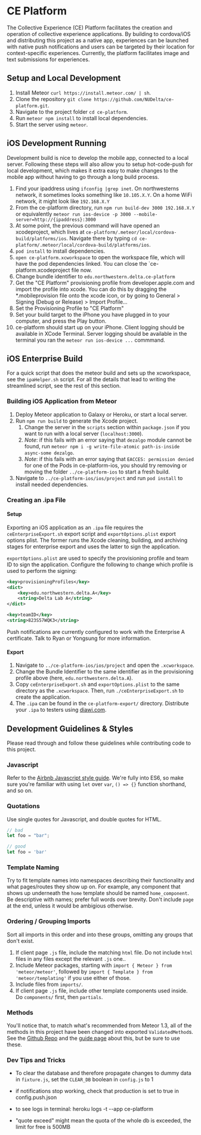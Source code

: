 # CE Platform
The Collective Experience (CE) Platform facilitates the creation and operation of collective experience applications. By building to cordova/iOS and distributing this project as a native app, experiences can be launched with native push notifications and users can be targeted by their location for context-specific experiences. Currently, the platform facilitates image and text submissions for experiences.

## Setup and Local Development
1. Install Meteor `curl https://install.meteor.com/ | sh`.
2. Clone the repository `git clone https://github.com/NUDelta/ce-platform.git`.
3. Navigate to the project folder `cd ce-platform`.
4. Run `meteor npm install` to install local dependencies.
5. Start the server using `meteor`.

## iOS Development Running 
Development build is nice to develop the mobile app, connected to a local server. Following these steps will also allow you to setup hot-code-push for local development, which makes it extra easy to make changes to the mobile app without having to go through a long build process. 

1. Find your ipaddress using `ifconfig |grep inet`. On northwesterns network, it sometimes looks something like `10.105.X.Y`. On a home WiFi network, it might look like `192.168.X.Y`
2. From the ce-platform directory, run `npm run build-dev 3000 192.168.X.Y` or equivalently `meteor run ios-device -p 3000 --mobile-server=http://{ipaddress}:3000`
3. At some point, the previous command will have opened an xcodeproject, which lives at `ce-platform/.meteor/local/cordova-build/platforms/ios`. Navigate there by typing `cd ce-platform/.meteor/local/cordova-build/platforms/ios`.
4. `pod install` to install dependencies.
5. `open ce-platform.xcworkspace` to open the workspace file, which will have the pod dependencies linked. You can close the `ce-platform.xcodeproject file now.
6. Change bundle identifier to `edu.northwestern.delta.ce-platform`
7. Get the "CE Platform" provisioning profile from developer.apple.com and import the profile into xcode. You can do this by dragging the *.mobileprovision file onto the xcode icon, or by going to General > Signing (Debug or Release) > Import Profile...
8. Set the Provisioning Profile to "CE Platform"
9. Set your build target to the iPhone you have plugged in to your computer, and press the Play button.
10. ce-platform should start up on your iPhone. Client logging should be available in XCode Terminal. Server logging should be available in the terminal you ran the `meteor run ios-device ...` commmand.

## iOS Enterprise Build

For a quick script that does the meteor build and sets up the xcworkspace, see the `ipaHelper.sh` script. For all the details that lead to writing the streamlined script, see the rest of this section.

### Building iOS Application from Meteor
1. Deploy Meteor application to Galaxy or Heroku, or start a local server.
2. Run `npm run build` to generate the Xcode project.
    1. Change the server in the `scripts` section within `package.json` if you want to run with a local server (`localhost:3000`).
    2. *Note*: if this fails with an error saying that `dezalgo` module cannot be found, run `meteor npm i -g write-file-atomic path-is-inside async-some dezalgo`.
    3. *Note*: if this fails with an error saying that `EACCES: permission denied` for one of the Pods in ce-platform-ios, you should try removing or moving the folder `../ce-platform-ios` to start a fresh build.
3. Navigate to `../ce-platform-ios/ios/project` and run `pod install` to install needed dependencies. 

### Creating an .ipa File
#### Setup
Exporting an iOS application as an `.ipa` file requires the `ceEnterpriseExport.sh` export script and `exportOptions.plist` export options plist. The former runs the Xcode cleaning, building, and archiving stages for enterprise export and uses the latter to sign the application. 

`exportOptions.plist` are used to specify the provisioning profile and team ID to sign the application. Configure the following to change which profile is used to perform the signing:
```xml
<key>provisioningProfiles</key>
<dict>
    <key>edu.northwestern.delta.A</key>
    <string>Delta Lab A</string>
</dict>
```
```xml
<key>teamID</key>
<string>823S57WQK3</string>
```

Push notifications are currently configured to work with the Enterprise A certificate. Talk to Ryan or Yongsung for more information.

#### Export
1. Navigate to `../ce-platform-ios/ios/project` and open the `.xcworkspace`. 
2. Change the Bundle Identifier to the same identifier as in the provisioning profile above (here, `edu.northwestern.delta.A`). 
3. Copy `ceEnterpriseExport.sh` and `exportOptions.plist` to the same directory as the `.xcworkspace`. Then, run `./ceEnterpriseExport.sh` to create the application.
4. The `.ipa` can be found in the `ce-platform-export/` directory. Distribute your `.ipa` to testers using [diawi.com](www.diawi.com).



## Development Guidelines & Styles
Please read through and follow these guidelines while contributing code to this project.

### Javascript
Refer to the [Airbnb Javascript style guide](https://github.com/airbnb/javascript). We're fully into ES6, so make sure you're familiar with using `let` over `var`, `() => {}` function shorthand, and so on.


### Quotations
Use single quotes for Javascript, and double quotes for HTML.

```js
// bad
let foo = "bar";

// good
let foo = 'bar'
```

### Template Naming
Try to fit template names into namespaces describing their functionality and what pages/routes they show up on.
For example, any component that shows up underneath the `home` template should be named `home_component`. Be
descriptive with names; prefer full words over brevity. Don't include `page` at the end, unless it would be ambigious
otherwise.

### Ordering / Grouping Imports
Sort all imports in this order and into these groups, omitting any groups that don't exist.

1. If client page `.js` file, include the matching `html` file. Do not include `html` files in any files except the relevant `.js` one..
2. Include Meteor packages, starting with `import { Meteor } from 'meteor/meteor'`, followed by
   `import { Template } from 'meteor/templating'` if you use either of those.
3. Include files from `imports/`.
4. If client page `.js` file, include other template components used inside. Do `components/` first, then `partials`.

### Methods
You'll notice that, to match what's recommended from Meteor 1.3, all of the methods in this project have been changed into exported `ValidatedMethod`s. See the [Github Repo](https://github.com/meteor/validated-method/) and the [guide page](http://guide.meteor.com/methods.html) about this, but be sure to use these.

### Dev Tips and Tricks
- To clear the database and therefore propagate changes to dummy data in `fixture.js`, set the `CLEAR_DB` boolean in `config.js` to 1


- if notifications stop working, check that production is set to true in config.push.json
- to see logs in terminal: heroku logs -t --app ce-platform
- "quote exceed" might mean the quota of the whole db is exceeded, the limit for free is 500MB
